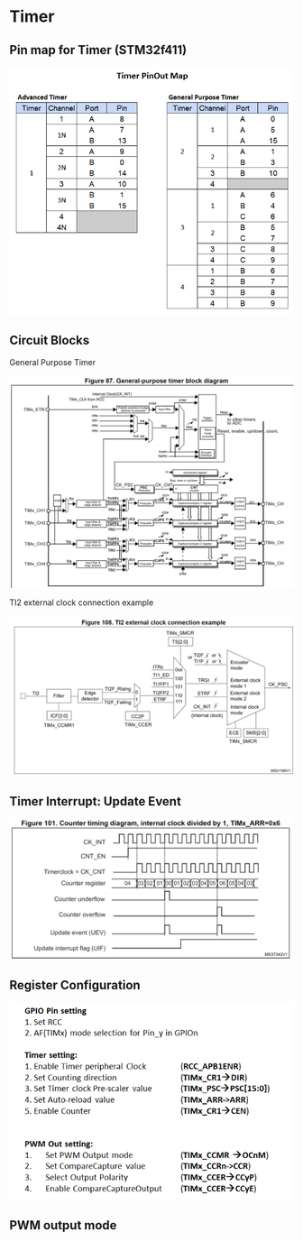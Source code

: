 # Timer

## Pin map for Timer (STM32f411)

![](<../../.gitbook/assets/image (64).png>)

## Circuit Blocks

General Purpose Timer

![](<../../.gitbook/assets/image (63).png>)

TI2 external clock connection example

![](<../../.gitbook/assets/image (60).png>)

## Timer Interrupt: Update Event

![](<../../.gitbook/assets/image (62).png>)

## Register Configuration

![](<../../.gitbook/assets/image (59).png>)

## PWM output mode
